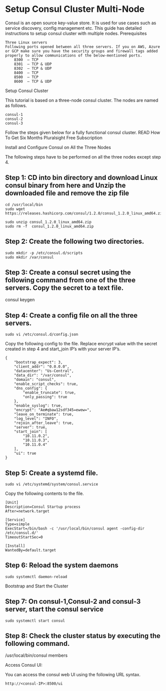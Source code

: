 # Setup Consul Cluster Multi-Node

Consul is an open source key-value store. It is used for use cases such as service discovery, config management etc. This guide has detailed instructions to setup consul cluster with multiple nodes.
Prerequisites

    Three Linux servers
    Following ports opened between all three servers. If you on AWS, Azure or GCP make sure you have the security groups and firewall tags added properly to allow communications of the below-mentioned ports.
        8300  – TCP
        8301  – TCP & UDP
        8302  – TCP & UDP
        8400  – TCP
        8500  – TCP
        8600  – TCP & UDP


Setup Consul Cluster

This tutorial is based on a three-node consul cluster. The nodes are named as follows.

    consul-1
    consul-2
    consul-3

Follow the steps given below for a fully functional consul cluster.
READ  How To Get Six Months Pluralsight Free Subscription

Install and Configure Consul on All the Three Nodes

The following steps have to be performed on all the three nodes except step 4.

## Step 1: CD into bin directory and download Linux consul binary from here and Unzip the downloaded file and remove the zip file

```
cd /usr/local/bin
sudo wget https://releases.hashicorp.com/consul/1.2.0/consul_1.2.0_linux_amd64.zip

sudo unzip consul_1.2.0_linux_amd64.zip
sudo rm -f  consul_1.2.0_linux_amd64.zip

```

## Step 2: Create the following two directories.

```
sudo mkdir -p /etc/consul.d/scripts
sudo mkdir /var/consul

```

## Step 3: Create a consul secret using the following command from one of the three servers. Copy the secret to a text file.
consul keygen

## Step 4: Create a config file on all the three servers.

`sudo vi /etc/consul.d/config.json`

Copy the following config to the file. Replace encrypt value with the secret created in step 4 and start_join IP’s with your server IP’s.

```
{
    "bootstrap_expect": 3,
    "client_addr": "0.0.0.0",
    "datacenter": "Us-Central",
    "data_dir": "/var/consul",
    "domain": "consul",
    "enable_script_checks": true,
    "dns_config": {
        "enable_truncate": true,
        "only_passing": true
    },
    "enable_syslog": true,
    "encrypt": "Ae#qbaw12sdf345=ewew=",
    "leave_on_terminate": true,
    "log_level": "INFO",
    "rejoin_after_leave": true,
    "server": true,
    "start_join": [
        "10.11.0.2",
        "10.11.0.3",
        "10.11.0.4"
    ],
    "ui": true
}

```


## Step 5: Create a systemd file.

` sudo vi /etc/systemd/system/consul.service `

Copy the following contents to the file.

```
[Unit]
Description=Consul Startup process
After=network.target

[Service]
Type=simple
ExecStart=/bin/bash -c '/usr/local/bin/consul agent -config-dir /etc/consul.d/'
TimeoutStartSec=0

[Install]
WantedBy=default.target

```
## Step 6: Reload the system daemons

` sudo systemctl daemon-reload `

Bootstrap and Start the Cluster

## Step 7: On consul-1,Consul-2 and consul-3  server, start the consul service

` sudo systemctl start consul `


## Step 8: Check the cluster status by executing the following command.
/usr/local/bin/consul members


Access Consul UI:

You can access the consul web UI using the following URL syntax.

` http://<consul-IP>:8500/ui `

